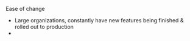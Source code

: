 Ease of change

- Large organizations, constantly have new features being finished & rolled out to production
- 
